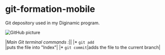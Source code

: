 # git-formation-mobile
Git depository used in my Diginamic program.

![GitHub picture](http://dandelion.github.io/slides/dandelion-0.10.0/assets/images/logo_github_small.gif "oh")

|*Main Git terminal commands :*||
|* <code>git add <filename> </code> |puts the file into "Index"|
|* `git commit`|adds the file to the current branch|

